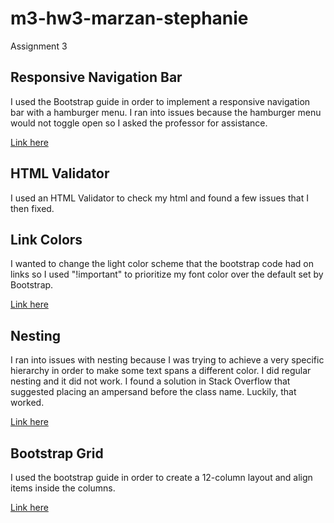 # m3-hw3-marzan-stephanie
Assignment 3

## Responsive Navigation Bar
I used the Bootstrap guide in order to implement a responsive navigation bar with a hamburger menu. I ran into issues because the hamburger menu would not toggle open so I asked the professor for assistance. 

[Link here](https://getbootstrap.com/docs/4.3/components/navbar/#color-schemes)

## HTML Validator
I used an HTML Validator to check my html and found a few issues that I then fixed. 

## Link Colors
I wanted to change the light color scheme that the bootstrap code had on links so I used "!important" to prioritize my font color over the default set by Bootstrap. 

[Link here](https://stackoverflow.com/questions/48735679/bootstrap-change-navbar-link-colors)

## Nesting
I ran into issues with nesting because I was trying to achieve a very specific hierarchy in order to make some text spans a different color. I did regular nesting and it did not work. I found a solution in Stack Overflow that suggested placing an ampersand before the class name. Luckily, that worked. 

[Link here](https://stackoverflow.com/questions/5117133/less-css-nesting-classes)

## Bootstrap Grid
I used the bootstrap guide in order to create a 12-column layout and align items inside the columns. 

[Link here](https://getbootstrap.com/docs/4.0/layout/grid/#responsive-classes)